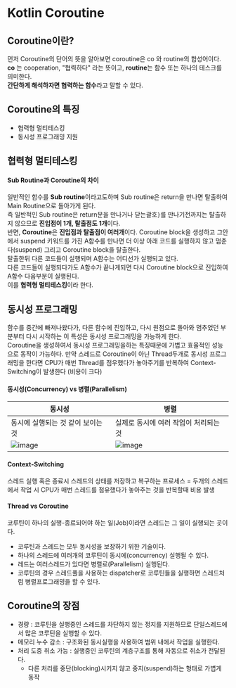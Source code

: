 # Kotlin Coroutine

## Coroutine이란?  
먼저 Coroutine의 단어의 뜻을 알아보면 
coroutine은 co 와 routine의 합성어이다.  
**co** 는 cooperation, "협력하다" 라는 뜻이고, **routine**는 함수 또는 하나의 테스크를 의미한다.  
**간단하게 해석하자면 협력하는 함수**라고 말할 수 있다.  

## Coroutine의 특징   
- 협력형 멀티테스킹
- 동시성 프로그래밍 지원


## 협력형 멀티테스킹  
#### Sub Routine과 Coroutine의 차이  
일반적인 함수를 **Sub routine**이라고도하며 Sub routine은 return을 만나면 탈출하여 Main Routine으로 돌아가게 된다.  
즉 일반적인 Sub routine은 return문을 만나거나 닫는괄호`}`를 만나기전까지는 탈출하지 않으므로 **진입점이 1개, 탈출점도 1개**이다.  
반면, **Coroutine**은 **진입점과 탈출점이 여러개**이다. Coroutine block을 생성하고 그안에서 suspend 키워드를 가진 A함수를 만나면
더 이상 아래 코드를 실행하지 않고 멈춘다(suspend) 그리고 Coroutine block을 탈출한다.  
탈출한뒤 다른 코드들이 실행되며 A함수는 어디선가 실행되고 있다.  
다른 코드들이 실행되다가도 A함수가 끝나게되면 다시 Coroutine block으로 진입하여 A함수 다음부분이 실행된다.  
이를 **협력형 멀티테스킹**이라 한다.  


## 동시성 프로그래밍  
함수를 중간에 빠져나왔다가, 다른 함수에 진입하고, 다시 원점으로 돌아와 멈추었던 부분부터 다시 시작하는 이 특성은
동시성 프로그래밍을 가능하게 한다.  
Coroutine을 생성하여서 동시성 프로그래밍을하는 특징때문에 가볍고 효율적인 성능으로 동작이 가능하다.
만약 스레드로 Coroutine이 아닌 Thread두개로 동시성 프로그래밍을 한다면
CPU가 매번 Thread를 점우했다가 놓아주기를 반복하여 Context-Switching이 발생한다 (비용이 크다)

#### 동시성(Concurrency) vs 병렬(Parallelism)
|동시성|병렬|
|------|---|
|동시에 실행되는 것 같이 보이는 것|실제로 동시에 여러 작업이 처리되는 것|   
|![image](https://user-images.githubusercontent.com/39984656/104463005-954a7c80-55f4-11eb-8f54-f6779f6a3578.png)|![image](https://user-images.githubusercontent.com/39984656/104463017-9a0f3080-55f4-11eb-949f-54da05ebf518.png)|



#### Context-Switching
스레드 실행 혹은 종료시 스레드의 상태를 저장하고 복구하는 프로세스
= 두개의 스레드에서 작업 시 CPU가 매번 스레드를 점유했다가 놓아주는 것을 반복할때 비용 발생


#### Thread vs Coroutine
코루틴이 하나의 실행-종료되어야 하는 일(Job)이라면 스레드는 그 일이 실행되는 곳이다.  
- 코루틴과 스레드는 모두 동시성을 보장하기 위한 기술이다.  
- 하나의 스레드에 여러개의 코루틴이 동시에(concurrency) 실행될 수 있다.
- 레드는 여러스레드가 있다면 병렬로(Parallelism) 실행된다.
- 코루틴의 경우 스레드풀을 사용하는 dispatcher로 코루틴들을 실행하면 스레드처럼 병렬프로그래밍을 할 수 있다.


## Coroutine의 장점
- 경량 : 코루틴을 실행중인 스레드를 차단하지 않는 정지를 지원하므로 단일스레드에서 많은 코루틴을 실행할 수 있다.  
- 메모리 누수 감소 : 구조화된 동시실행을 사용하여 범위 내에서 작업을 실행한다.  
- 처리 도중 취소 가능 : 실행중인 코루틴의 계층구조를 통해 자동으로 취소가 전달된다.  
  - 다른 처리를 중단(blocking)시키지 않고 중지(suspend)하는 형태로 가볍게 동작  